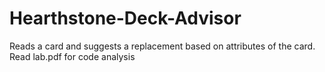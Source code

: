 # Hearthstone-Deck-Advisor
Reads a card and suggests a replacement based on attributes of the card.
Read lab.pdf for code analysis
